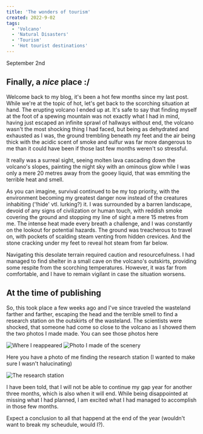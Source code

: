 ```yaml
---
title: 'The wonders of tourism'
created: 2022-9-02
tags:
  - 'Volcano'
  - 'Natural Disasters'
  - 'Tourism'
  - 'Hot tourist destinations'
---
```


September 2nd

## Finally, a *nice* place :/

Welcome back to my blog, it's been a hot few months since my last post.
While we're at the topic of hot, let's get back to the scorching situation at hand. The erupting volcano I ended up at. It's safe to say that finding myself at the foot of a spewing mountain was not exactly what I had in mind, having just escaped an infinite sprawl of hallways without end, the volcano wasn't the most shocking thing I had faced, but being as dehydrated and exhausted as I was, the ground trembling beneath my feet and the air being thick with the acidic scent of smoke and sulfur was far more dangerous to me than it could have been if those last few months weren't so stressful.

It really was a surreal sight, seeing molten lava cascading down the volcano's slopes, painting the night sky with an ominous glow while I was only a mere 20 metres away from the gooey liquid, that was emmiting the terrible heat and smell.

As you can imagine, survival continued to be my top priority, with the environment becoming my greatest danger now instead of the creatures inhabiting ('!hide' vtl. lurking?) it. I was surrounded by a barren landscape, devoid of any signs of civilization or human touch, with reddish smoke covering the ground and stopping my line of sight a mere 15 metres from me. The intense heat made every breath a challenge, and I was constantly on the lookout for potential hazards. The ground was treacherous to travel on, with pockets of scalding steam venting from hidden crevices. And the stone cracking under my feet to reveal hot steam from far below.

Navigating this desolate terrain required caution and resourcefulness. I had managed to find shelter in a small cave on the volcano's outskirts, providing some respite from the scorching temperatures. However, it was far from comfortable, and I have to remain vigilant in case the situation worsens.

## At the time of publishing

So, this took place a few weeks ago and I've since traveled the wasteland farther and farther, escaping the head and the terrible smell to find a research station on the outskirts of the wasteland. The scientists were shocked, that someone had come so close to the volcano as I showed them the two photos I made made. You can see those photos here

![Where I reappeared](/volcano/closeup.png)
![Photo I made of the scenery](/volcano/distance.png)

Here you have a photo of me finding the research station (I wanted to make sure I wasn't halucinating)

![The research station](/volcano/station.png)


I have been told, that I will not be able to continue my gap year for another three months, which is also when it will end. While being disappointed at missing what I had planned, I am excited what I had managed to accomplish in those few months.

Expect a conclusion to all that happend at the end of the year (wouldn't want to break my scheudule, would I?).
